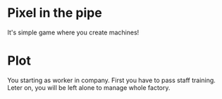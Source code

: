 # Pixel in the pipe
It's simple game where you create machines!

# Plot
You starting as worker in company. First you have to pass staff training. Leter on, you will be left alone to manage whole factory.
